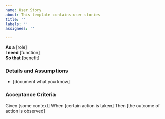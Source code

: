 ```yaml
---
name: User Story
about: This template contains user stories
title: ''
labels: ''
assignees: ''

---
```


**As a** [role]  
 **I need** [function]  
 **So that** [benefit]  
   
 ### Details and Assumptions
 * [document what you know]
   
 ### Acceptance Criteria  
   
 Given [some context]
 When [certain action is taken]
 Then [the outcome of action is observed]
 ```
